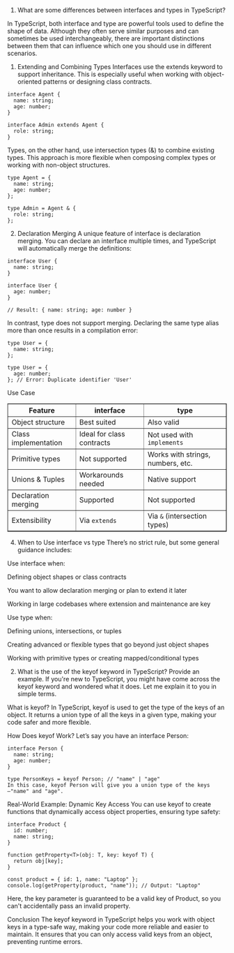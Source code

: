 1. What are some differences between interfaces and types in TypeScript?

In TypeScript, both interface and type are powerful tools used to define the shape of data. Although they often serve similar purposes and can sometimes be used interchangeably, there are important distinctions between them that can influence which one you should use in different scenarios.

1. Extending and Combining Types
Interfaces use the extends keyword to support inheritance. This is especially useful when working with object-oriented patterns or designing class contracts.

```
interface Agent {
  name: string;
  age: number;
}

interface Admin extends Agent {
  role: string;
}
```
Types, on the other hand, use intersection types (&) to combine existing types. This approach is more flexible when composing complex types or working with non-object structures.

```
type Agent = {
  name: string;
  age: number;
};

type Admin = Agent & {
  role: string;
};
```
2. Declaration Merging
A unique feature of interface is declaration merging. You can declare an interface multiple times, and TypeScript will automatically merge the definitions:

```
interface User {
  name: string;
}

interface User {
  age: number;
}

// Result: { name: string; age: number }
```

In contrast, type does not support merging. Declaring the same type alias more than once results in a compilation error:

```
type User = {
  name: string;
};

type User = {
  age: number;
}; // Error: Duplicate identifier 'User'
```

Use Case

<table border="1" cellpadding="8" cellspacing="0">
  <thead>
    <tr>
      <th>Feature</th>
      <th>interface</th>
      <th>type</th>
    </tr>
  </thead>
  <tbody>
    <tr>
      <td>Object structure</td>
      <td>Best suited</td>
      <td>Also valid</td>
    </tr>
    <tr>
      <td>Class implementation</td>
      <td>Ideal for class contracts</td>
      <td>Not used with <code>implements</code></td>
    </tr>
    <tr>
      <td>Primitive types</td>
      <td>Not supported</td>
      <td>Works with strings, numbers, etc.</td>
    </tr>
    <tr>
      <td>Unions & Tuples</td>
      <td>Workarounds needed</td>
      <td>Native support</td>
    </tr>
    <tr>
      <td>Declaration merging</td>
      <td>Supported</td>
      <td>Not supported</td>
    </tr>
    <tr>
      <td>Extensibility</td>
      <td>Via <code>extends</code></td>
      <td>Via <code>&</code> (intersection types)</td>
    </tr>
  </tbody>
</table>

4. When to Use interface vs type
There’s no strict rule, but some general guidance includes:

Use interface when:

Defining object shapes or class contracts

You want to allow declaration merging or plan to extend it later

Working in large codebases where extension and maintenance are key

Use type when:

Defining unions, intersections, or tuples

Creating advanced or flexible types that go beyond just object shapes

Working with primitive types or creating mapped/conditional types

2. What is the use of the keyof keyword in TypeScript? Provide an example.
If you're new to TypeScript, you might have come across the keyof keyword and wondered what it does. Let me explain it to you in simple terms.

What is keyof?
In TypeScript, keyof is used to get the type of the keys of an object. It returns a union type of all the keys in a given type, making your code safer and more flexible.

How Does keyof Work?
Let’s say you have an interface Person:

```
interface Person {
  name: string;
  age: number;
}
```

```
type PersonKeys = keyof Person; // "name" | "age"
In this case, keyof Person will give you a union type of the keys—"name" and "age".
```
Real-World Example: Dynamic Key Access
You can use keyof to create functions that dynamically access object properties, ensuring type safety:

```
interface Product {
  id: number;
  name: string;
}

function getProperty<T>(obj: T, key: keyof T) {
  return obj[key];
}

const product = { id: 1, name: "Laptop" };
console.log(getProperty(product, "name")); // Output: "Laptop"
```
Here, the key parameter is guaranteed to be a valid key of Product, so you can't accidentally pass an invalid property.

Conclusion
The keyof keyword in TypeScript helps you work with object keys in a type-safe way, making your code more reliable and easier to maintain. It ensures that you can only access valid keys from an object, preventing runtime errors.
